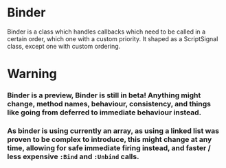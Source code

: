 # Binder
Binder is a class which handles callbacks which need to be called in a certain order, which one with a custom priority. It shaped as a ScriptSignal class, except one with custom ordering.

# Warning

### Binder is a preview, Binder is still in beta! Anything might change, method names, behaviour, consistency, and things like going from deferred to immediate behaviour instead.
### As binder is using currently an array, as using a linked list was proven to be complex to introduce, this might change at any time, allowing for safe immediate firing instead, and faster / less expensive `:Bind` and `:Unbind` calls.

